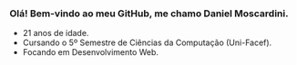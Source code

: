 ### Olá! Bem-vindo ao meu GitHub, me chamo Daniel Moscardini.
- 21 anos de idade. 
- Cursando o 5º Semestre de Ciências da Computação (Uni-Facef).
- Focando em Desenvolvimento Web.


